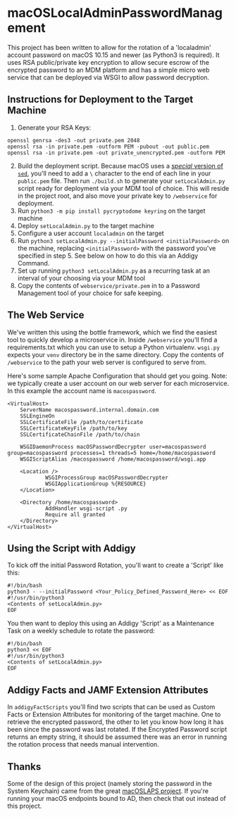 # macOSLocalAdminPasswordManagement

This project has been written to allow for the rotation of a 'localadmin' account password on macOS 10.15 and newer (as Python3 is required). It uses RSA public/private key encryption to allow secure escrow of the encrypted password to an MDM platform and has a simple micro web service that can be deployed via WSGI to allow password decryption.

## Instructions for Deployment to the Target Machine

1. Generate your RSA Keys:
```
openssl genrsa -des3 -out private.pem 2048
openssl rsa -in private.pem -outform PEM -pubout -out public.pem
openssl rsa -in private.pem -out private_unencrypted.pem -outform PEM
```
2. Build the deployment script. Because macOS uses a [_special_ version of `sed`](https://stackoverflow.com/questions/24275070/sed-not-giving-me-correct-substitute-operation-for-newline-with-mac-difference), you'll need to add a `\` character to the end of each line in your `public.pem` file. Then run `./build.sh` to generate your `setLocalAdmin.py` script ready for deployment via your MDM tool of choice. This will reside in the project root, and also move your private key to `/webservice` for deployment.
3. Run `python3 -m pip install pycryptodome keyring` on the target machine
4. Deploy `setLocalAdmin.py` to the target machine
5. Configure a user account `localadmin` on the target
6. Run `python3 setLocalAdmin.py --initialPassword <initialPassword>` on the machine, replacing `<initialPassword>` with the password you've specified in step 5. See below on how to do this via an Addigy Command.
7. Set up running `python3 setLocalAdmin.py` as a recurring task at an interval of your choosing via your MDM tool
8. Copy the contents of `webservice/private.pem` in to a Password Management tool of your choice for safe keeping.

## The Web Service
We've written this using the bottle framework, which we find the easiest tool to quickly develop a microservice in. Inside `/webservice` you'll find a requirements.txt which you can use to setup a Python virtualenv. `wsgi.py` expects your `venv` directory be in the same directory. Copy the contents of `/webservice` to the path your web server is configured to serve from. 

Here's some sample Apache Configuration that should get you going. Note: we typically create a user account on our web server for each microservice. In this example the account name is `macospassword`.
```
<VirtualHost>
    ServerName macospassword.internal.domain.com
    SSLEngineOn
    SSLCertificateFile /path/to/certificate
    SSLCertificateKeyFile /path/to/key
    SSLCertificateChainFile /path/to/chain

    WSGIDaemonProcess macOSPasswordDecrypter user=macospassword group=macospassword processes=1 threads=5 home=/home/macospassword
    WSGIScriptAlias /macospassword /home/macospassword/wsgi.app

    <Location />
            WSGIProcessGroup macOSPasswordDecrypter
            WSGIApplicationGroup %{RESOURCE}
    </Location>

    <Directory /home/macospassword>
            AddHandler wsgi-script .py
            Require all granted
    </Directory>
</VirtualHost>
```

## Using the Script with Addigy
To kick off the initial Password Rotation, you'll want to create a 'Script' like this:
```
#!/bin/bash
python3 - --initialPassword <Your_Policy_Defined_Password_Here> << EOF
#!/usr/bin/python3
<Contents of setLocalAdmin.py>
EOF 
```

You then want to deploy this using an Addigy 'Script' as a Maintenance Task on a weekly schedule to rotate the password:
```
#!/bin/bash
python3 << EOF
#!/usr/bin/python3
<Contents of setLocalAdmin.py>
EOF 
```

## Addigy Facts and JAMF Extension Attributes
In `addigyFactScripts` you'll find two scripts that can be used as Custom Facts or Extension Attributes for monitoring of the target machine. One to retrieve the encrypted password, the other to let you know how long it has been since the password was last rotated. If the Encrypted Password script returns an empty string, it should be assumed there was an error in running the rotation process that needs manual intervention.

## Thanks
Some of the design of this project (namely storing the password in the System Keychain) came from the great [macOSLAPS project](https://github.com/joshua-d-miller/macOSLAPS). If you're running your macOS endpoints bound to AD, then check that out instead of this project.
